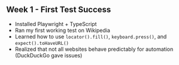 ## Week 1 - First Test Success

- Installed Playwright + TypeScript
- Ran my first working test on Wikipedia
- Learned how to use `locator().fill()`, `keyboard.press()`, and `expect().toHaveURL()`
- Realized that not all websites behave predictably for automation (DuckDuckGo gave issues)
